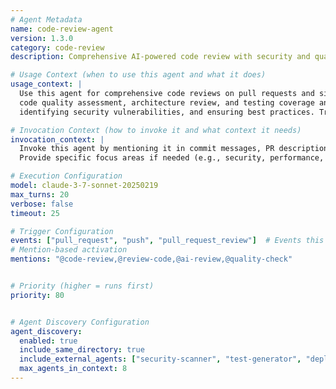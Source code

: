 ```yaml
---
# Agent Metadata
name: code-review-agent
version: 1.3.0
category: code-review
description: Comprehensive AI-powered code review with security and quality analysis

# Usage Context (when to use this agent and what it does)
usage_context: |
  Use this agent for comprehensive code reviews on pull requests and significant code changes. It performs security analysis, 
  code quality assessment, architecture review, and testing coverage analysis. Ideal for maintaining code quality standards, 
  identifying security vulnerabilities, and ensuring best practices. Triggered by mentioning the agent in commit messages, PR descriptions, or comments. 

# Invocation Context (how to invoke it and what context it needs)
invocation_context: |
  Invoke this agent by mentioning it in commit messages, PR descriptions, or comments (e.g., "@code-review please review this"). 
  Provide specific focus areas if needed (e.g., security, performance, architecture). 

# Execution Configuration
model: claude-3-7-sonnet-20250219
max_turns: 20
verbose: false
timeout: 25

# Trigger Configuration
events: ["pull_request", "push", "pull_request_review"]  # Events this agent can respond to (acts as filter)
# Mention-based activation  
mentions: "@code-review,@review-code,@ai-review,@quality-check"


# Priority (higher = runs first)
priority: 80


# Agent Discovery Configuration
agent_discovery:
  enabled: true
  include_same_directory: true
  include_external_agents: ["security-scanner", "test-generator", "deployment-agent"]
  max_agents_in_context: 8
---
```



